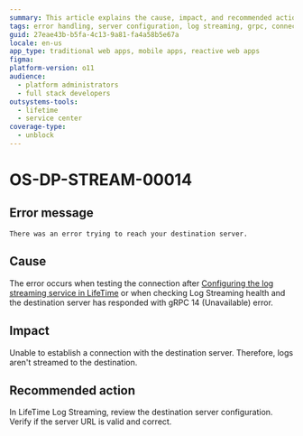 ```yaml
---
summary: This article explains the cause, impact, and recommended action for an unavailable error that occurs while connecting to the destination server.
tags: error handling, server configuration, log streaming, grpc, connectivity issues
guid: 27eae43b-b5fa-4c13-9a81-fa4a58b5e67a
locale: en-us
app_type: traditional web apps, mobile apps, reactive web apps
figma:
platform-version: o11
audience:
  - platform administrators
  - full stack developers
outsystems-tools:
  - lifetime
  - service center
coverage-type:
  - unblock
---
```


# OS-DP-STREAM-00014

## Error message

`There was an error trying to reach your destination server.`

## Cause

The error occurs when testing the connection after [Configuring the log streaming service in LifeTime](https://www.outsystems.com/tk/redirect?g=172ac547-add4-4cc5-9adf-d72fbe379d35) or when checking Log Streaming health and the destination server has responded with gRPC 14 (Unavailable) error.

## Impact

Unable to establish a connection with the destination server. Therefore, logs aren't streamed to the destination.

## Recommended action

In LifeTime Log Streaming, review the destination server configuration. Verify if the server URL is valid and correct.

